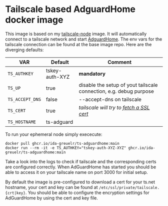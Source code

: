 # Tailscale based AdguardHome docker image

This image is based on my [tailscale-node](https://github.com/ida-greuelr/tailscale-node) image. It will automatically connect to a tailscale network and start [AdguardHome](https://github.com/AdguardTeam/AdGuardHome/). The env vars for the tailscale connection can be found at the base image repo. Here are the diverging defaults:

| VAR | Default | Comment |
|-----|---------|---------|
| `TS_AUTHKEY`        | tskey-auth-XYZ  | **mandatory** |
| `TS_UP`             | true            | disable the setup of yout tailscale connection, e.g. debug purpose |
| `TS_ACCEPT_DNS`     | false           | --accept-dns on tailscale |
| `TS_CERT`           | true            | _tailscale will try to [fetch a SSL cert](https://tailscale.com/kb/1153/enabling-https/?q=https#provision-tls-certificates-for-your-devices)_ |
| `TS_HOSTNAME`       | ts-adguard      |  |

To run your ephemeral node simply exececute:

```shell
docker pull ghcr.io/ida-greuelr/ts-adguardhome:main
docker run --rm -it -e TS_AUTHKEY="tskey-auth-XYZ-XYZ" ghcr.io/ida-greuelr/ts-adguardhome:main
```

Take a look into the logs to check if tailscale and the corresponding certs are configured correctly. When AdGuardHome has started you should be able to access it on your tailscale name on port 3000 for initial setup.

By default the image is pre-configured to download a cert for your ts.net hostname, your cert and key can be found at `/etc/ssl/private/tailscale.{crt|key}`. You should be able to configure the encryption settings for AdGuardHome by using the cert and key file.
